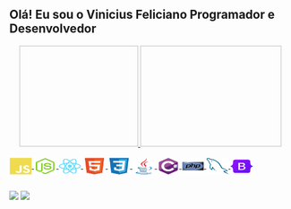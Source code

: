## Olá! Eu sou o Vinicius Feliciano Programador e Desenvolvedor

<div align="center">
  <a href="https://github.com/vinicius915">
   <img height="180em" width="42% src="https://github-readme-stats.vercel.app/api?username=vinicius915&show_icons=true&theme=dark&include_all_commits=true&count_private=true"/>
  <img height="180em" width="50% src="https://github-readme-stats.vercel.app/api/top-langs/?username=vinicius915&layout=compact&langs_count=7&theme=dark"/>
 </div>
 
  <div style="display: inline_block"><br>
  <img align="center" alt="vini-Js" height="30" width="40" src="https://raw.githubusercontent.com/devicons/devicon/master/icons/javascript/javascript-plain.svg">
  <img align="center" alt="vini-node" height="30" width="40" src="https://raw.githubusercontent.com/devicons/devicon/master/icons/nodejs/nodejs-plain.svg">
  <img align="center" alt="vini-React" height="30" width="40" src="https://raw.githubusercontent.com/devicons/devicon/master/icons/react/react-original.svg">
  <img align="center" alt="vini-HTML" height="30" width="40" src="https://raw.githubusercontent.com/devicons/devicon/master/icons/html5/html5-original.svg">
  <img align="center" alt="vini-CSS" height="30" width="40" src="https://raw.githubusercontent.com/devicons/devicon/master/icons/css3/css3-original.svg">
  <img align="center" alt="vini-java" height="30" width="40" src="https://raw.githubusercontent.com/devicons/devicon/master/icons/java/java-original.svg">
  <img align="center" alt="vini-Csharp" height="30" width="40" src="https://raw.githubusercontent.com/devicons/devicon/master/icons/csharp/csharp-original.svg">
  <img align="center" alt="vini-PHP" height="30" width="40" src="https://raw.githubusercontent.com/devicons/devicon/master/icons/php/php-original.svg">
  <img align="center" alt="vini-SQL" height="30" width="40" src="https://raw.githubusercontent.com/devicons/devicon/master/icons/mysql/mysql-original.svg">
  <img align="center" alt="vini-bootstrap" height="30" width="40" src="https://raw.githubusercontent.com/devicons/devicon/master/icons/bootstrap/bootstrap-original.svg">
</div>

  ##
  
  <div>
      <a href="mailto:Vinifeliciano13@gmail.com" target="_blank"><img src="https://img.shields.io/badge/Gmail-D14836?style=for-the-badge&logo=gmail&logoColor=white" target="_blank"></a>
    <a href="https://www.linkedin.com/in/vin%C3%ADciusfeliciaos/" target="_blank"><img src="https://img.shields.io/badge/LinkedIn-0077B5?style=for-the-badge&logo=linkedin&logoColor=white" target="_blank"></a>
    
  </div>
